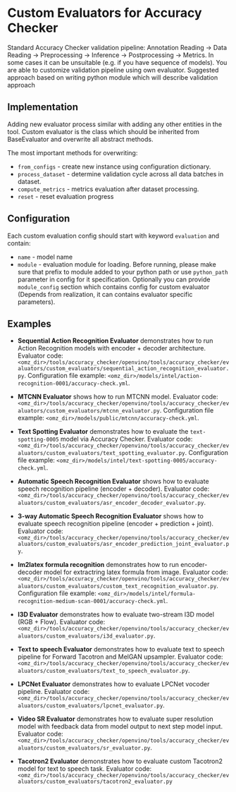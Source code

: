 # Custom Evaluators for Accuracy Checker
Standard Accuracy Checker validation pipeline: Annotation Reading -> Data Reading -> Preprocessing -> Inference -> Postprocessing -> Metrics.
In some cases it can be unsuitable (e.g. if you have sequence of models). You are able to customize validation pipeline using own evaluator.
Suggested approach based on writing python module which will describe validation approach

## Implementation
Adding new evaluator process similar with adding any other entities in the tool.
Custom evaluator is the class which should be inherited from BaseEvaluator and overwrite all abstract methods.

The most important methods for overwriting:

* `from_configs` - create new instance using configuration dictionary.
* `process_dataset` - determine validation cycle across all data batches in dataset.
* `compute_metrics` - metrics evaluation after dataset processing.
* `reset` - reset evaluation progress

## Configuration
Each custom evaluation config should start with keyword `evaluation` and contain:
 * `name` - model name
 * `module` - evaluation module for loading.
Before running, please make sure that prefix to module added to your python path or use `python_path` parameter in config for it specification.
Optionally you can provide `module_config` section which contains config for custom evaluator (Depends from realization, it can contains evaluator specific parameters).

## Examples
* **Sequential Action Recognition Evaluator** demonstrates how to run Action Recognition models with encoder + decoder architecture.
  Evaluator code: `<omz_dir>/tools/accuracy_checker/openvino/tools/accuracy_checker/evaluators/custom_evaluators/sequential_action_recognition_evaluator.py`.
  Configuration file example: `<omz_dir>/models/intel/action-recognition-0001/accuracy-check.yml`.

* **MTCNN Evaluator** shows how to run MTCNN model.
  Evaluator code: `<omz_dir>/tools/accuracy_checker/openvino/tools/accuracy_checker/evaluators/custom_evaluators/mtcnn_evaluator.py`.
  Configuration file example: `<omz_dir>/models/public/mtcnn/accuracy-check.yml`.

* **Text Spotting Evaluator** demonstrates how to evaluate the `text-spotting-0005` model via Accuracy Checker.
  Evaluator code: `<omz_dir>/tools/accuracy_checker/openvino/tools/accuracy_checker/evaluators/custom_evaluators/text_spotting_evaluator.py`.
  Configuration file example: `<omz_dir>/models/intel/text-spotting-0005/accuracy-check.yml`.

* **Automatic Speech Recognition Evaluator** shows how to evaluate speech recognition pipeline (encoder + decoder).
  Evaluator code: `<omz_dir>/tools/accuracy_checker/openvino/tools/accuracy_checker/evaluators/custom_evaluators/asr_encoder_decoder_evaluator.py`.

* **3-way Automatic Speech Recognition Evaluator** shows how to evaluate speech recognition pipeline (encoder + prediction + joint).
  Evaluator code: `<omz_dir>/tools/accuracy_checker/openvino/tools/accuracy_checker/evaluators/custom_evaluators/asr_encoder_prediction_joint_evaluator.py`.

* **Im2latex formula recognition** demonstrates how to run encoder-decoder model for extractring latex formula from image.
  Evaluator code: `<omz_dir>/tools/accuracy_checker/openvino/tools/accuracy_checker/evaluators/custom_evaluators/custom_text_recognition_evaluator.py`.
  Configuration file example: `<omz_dir>/models/intel/formula-recognition-medium-scan-0001/accuracy-check.yml`.

* **I3D Evaluator** demonstrates how to evaluate two-stream I3D model (RGB + Flow).
  Evaluator code: `<omz_dir>/tools/accuracy_checker/openvino/tools/accuracy_checker/evaluators/custom_evaluators/i3d_evaluator.py`.

* **Text to speech Evaluator** demonstrates how to evaluate text to speech pipeline for Forward Tacotron and MelGAN upsampler.
  Evaluator code: `<omz_dir>/tools/accuracy_checker/openvino/tools/accuracy_checker/evaluators/custom_evaluators/text_to_speech_evaluator.py`.

* **LPCNet Evaluator** demonstrates how to evaluate LPCNet vocoder pipeline.
  Evaluator code: `<omz_dir>/tools/accuracy_checker/openvino/tools/accuracy_checker/evaluators/custom_evaluators/lpcnet_evaluator.py`.

* **Video SR Evaluator** demonstrates how to evaluate super resolution model with feedback data from model output to next step model input.
  Evaluator code: `<omz_dir>/tools/accuracy_checker/openvino/tools/accuracy_checker/evaluators/custom_evaluators/sr_evaluator.py`.

* **Tacotron2 Evaluator** demonstrates how to evaluate custom Tacotron2 model for text to speech task.
  Evaluator code: `<omz_dir>/tools/accuracy_checker/openvino/tools/accuracy_checker/evaluators/custom_evaluators/tacotron2_evaluator.py`
